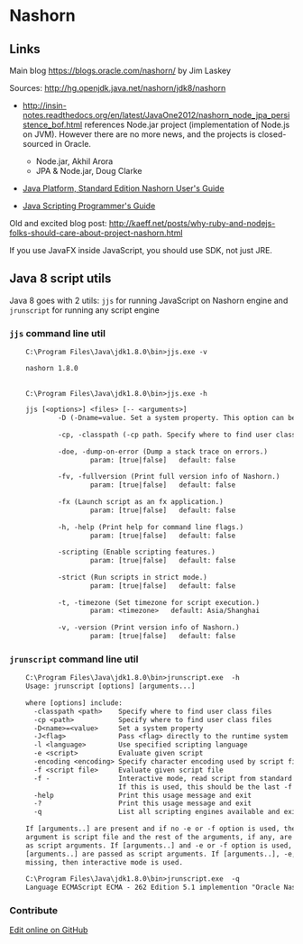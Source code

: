 

# Nashorn

## Links

Main blog <https://blogs.oracle.com/nashorn/> by Jim Laskey

Sources: <http://hg.openjdk.java.net/nashorn/jdk8/nashorn>

- <http://insin-notes.readthedocs.org/en/latest/JavaOne2012/nashorn_node_jpa_persistence_bof.html>
 references Node.jar project (implementation of Node.js on JVM). However there are no more news, and the projects 
 is closed-sourced in Oracle.

	- Node.jar, Akhil Arora
	- JPA & Node.jar, Doug Clarke


- [Java Platform, Standard Edition Nashorn User's Guide](http://download.java.net/jdk8/docs/technotes/guides/scripting/nashorn/)


- [Java Scripting Programmer's Guide](http://hg.openjdk.java.net/nashorn/jdk8/nashorn/raw-file/29b2b2ed954c/docs/JavaScriptingProgrammersGuide.html)


Old and excited blog post: <http://kaeff.net/posts/why-ruby-and-nodejs-folks-should-care-about-project-nashorn.html>

If you use JavaFX inside JavaScript, you should use SDK, not just JRE.

## Java 8 script utils 

Java 8 goes with 2 utils: `jjs` for running JavaScript on Nashorn engine
 and `jrunscript` for running any script engine

### `jjs` command line util

```txt
	C:\Program Files\Java\jdk1.8.0\bin>jjs.exe -v

	nashorn 1.8.0
	
	
	C:\Program Files\Java\jdk1.8.0\bin>jjs.exe -h

	jjs [<options>] <files> [-- <arguments>]
	        -D (-Dname=value. Set a system property. This option can be repeated.)
	
	        -cp, -classpath (-cp path. Specify where to find user class files.)
	
	        -doe, -dump-on-error (Dump a stack trace on errors.)
	                param: [true|false]   default: false
	
	        -fv, -fullversion (Print full version info of Nashorn.)
	                param: [true|false]   default: false
	
	        -fx (Launch script as an fx application.)
	                param: [true|false]   default: false
	
	        -h, -help (Print help for command line flags.)
	                param: [true|false]   default: false
	
	        -scripting (Enable scripting features.)
	                param: [true|false]   default: false
	
	        -strict (Run scripts in strict mode.)
	                param: [true|false]   default: false
	
	        -t, -timezone (Set timezone for script execution.)
	                param: <timezone>   default: Asia/Shanghai
	
	        -v, -version (Print version info of Nashorn.)
	                param: [true|false]   default: false
```
	
### `jrunscript` command line util	
	
```txt
	C:\Program Files\Java\jdk1.8.0\bin>jrunscript.exe  -h
	Usage: jrunscript [options] [arguments...]
	
	where [options] include:
	  -classpath <path>    Specify where to find user class files
	  -cp <path>           Specify where to find user class files
	  -D<name>=<value>     Set a system property
	  -J<flag>             Pass <flag> directly to the runtime system
	  -l <language>        Use specified scripting language
	  -e <script>          Evaluate given script
	  -encoding <encoding> Specify character encoding used by script files
	  -f <script file>     Evaluate given script file
	  -f -                 Interactive mode, read script from standard input
	                       If this is used, this should be the last -f option
	  -help                Print this usage message and exit
	  -?                   Print this usage message and exit
	  -q                   List all scripting engines available and exit
	
	If [arguments..] are present and if no -e or -f option is used, then first
	argument is script file and the rest of the arguments, if any, are passed
	as script arguments. If [arguments..] and -e or -f option is used, then all
	[arguments..] are passed as script arguments. If [arguments..], -e, -f are
	missing, then interactive mode is used.
	
	C:\Program Files\Java\jdk1.8.0\bin>jrunscript.exe  -q
	Language ECMAScript ECMA - 262 Edition 5.1 implemention "Oracle Nashorn" 1.8.0
```

### Contribute

<a href="https://github.com/Nodeclipse/nodeclipse-1/blob/master/org.nodeclipse.help/contents/nashorn.md" target="_blank">Edit online on GitHub</a>
	